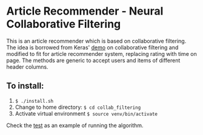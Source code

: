 # Article Recommender - Neural Collaborative Filtering

This is an article recommender which is based on collaborative filtering. 
The idea is borrowed from Keras' [demo](https://keras.io/examples/structured_data/collaborative_filtering_movielens/) on collaborative filtering 
and modified to fit for article recommender system, replacing rating with time on page. 
The methods are generic to accept users and items of different header columns.

## To install:
1. `$ ./install.sh`
2. Change to home directory:
`$ cd collab_filtering`
3. Activate virtual environment
`$ source venv/bin/activate`

Check the [test](test_collab_filtering.ipynb) as an example of running the algorithm.

